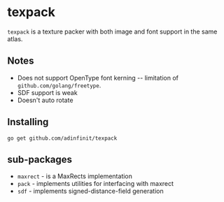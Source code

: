 # texpack

`texpack` is a texture packer with both image and font support in the same atlas.

## Notes

* Does not support OpenType font kerning -- limitation of `github.com/golang/freetype`.
* SDF support is weak
* Doesn't auto rotate

## Installing

```
go get github.com/adinfinit/texpack
```

## sub-packages

* `maxrect` - is a MaxRects implementation
* `pack` - implements utilities for interfacing with maxrect
* `sdf` - implements signed-distance-field generation
